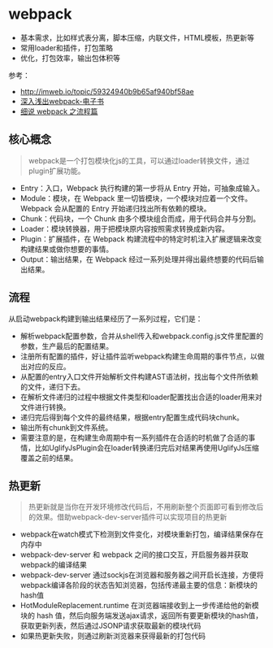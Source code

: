 webpack
===

* 基本需求，比如样式表分离，脚本压缩，内联文件，HTML模板，热更新等
* 常用loader和插件，打包策略
* 优化，打包效率，输出包体积等

参考：
* http://imweb.io/topic/59324940b9b65af940bf58ae
* [深入浅出webpack-电子书](http://webpack.wuhaolin.cn/)
* [细说 webpack 之流程篇](http://taobaofed.org/blog/2016/09/09/webpack-flow/)

## 核心概念
> webpack是一个打包模块化js的工具，可以通过loader转换文件，通过plugin扩展功能。

* Entry：入口，Webpack 执行构建的第一步将从 Entry 开始，可抽象成输入。
* Module：模块，在 Webpack 里一切皆模块，一个模块对应着一个文件。Webpack 会从配置的 Entry 开始递归找出所有依赖的模块。
* Chunk：代码块，一个 Chunk 由多个模块组合而成，用于代码合并与分割。
* Loader：模块转换器，用于把模块原内容按照需求转换成新内容。
* Plugin：扩展插件，在 Webpack 构建流程中的特定时机注入扩展逻辑来改变构建结果或做你想要的事情。
* Output：输出结果，在 Webpack 经过一系列处理并得出最终想要的代码后输出结果。

## 流程

从启动webpack构建到输出结果经历了一系列过程，它们是：
* 解析webpack配置参数，合并从shell传入和webpack.config.js文件里配置的参数，生产最后的配置结果。
* 注册所有配置的插件，好让插件监听webpack构建生命周期的事件节点，以做出对应的反应。
* 从配置的entry入口文件开始解析文件构建AST语法树，找出每个文件所依赖的文件，递归下去。
* 在解析文件递归的过程中根据文件类型和loader配置找出合适的loader用来对文件进行转换。
* 递归完后得到每个文件的最终结果，根据entry配置生成代码块chunk。
* 输出所有chunk到文件系统。
* 需要注意的是，在构建生命周期中有一系列插件在合适的时机做了合适的事情，比如UglifyJsPlugin会在loader转换递归完后对结果再使用UglifyJs压缩覆盖之前的结果。


## 热更新
> 热更新就是当你在开发环境修改代码后，不用刷新整个页面即可看到修改后的效果。借助webpack-dev-server插件可以实现项目的热更新

* webpack在watch模式下检测到文件变化，对模块重新打包，编译结果保存在内存中
* webpack-dev-server 和 webpack 之间的接口交互，开启服务器并获取webpack的编译结果
* webpack-dev-server 通过sockjs在浏览器和服务器之间开启长连接，方便将webpack编译各阶段的状态告知浏览器，包括传递最主要的信息：新模块的hash值
* HotModuleReplacement.runtime 在浏览器端接收到上一步传递给他的新模块的 hash 值，然后向服务端发送ajax请求，返回所有要更新模块的hash值，获取更新列表，然后通过JSONP请求获取最新的模块代码
* 如果热更新失败，则通过刷新浏览器来获得最新的打包代码